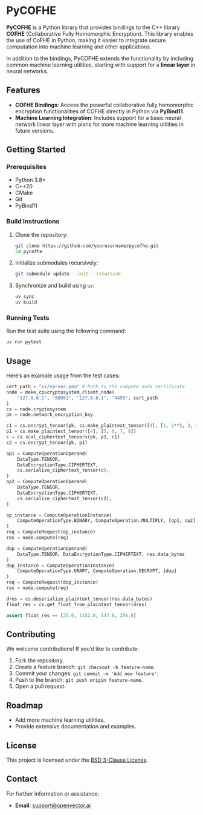 # PyCOFHE

**PyCOFHE** is a Python library that provides bindings to the C++ library **COFHE** (Collaborative Fully Homomorphic Encryption). This library enables the use of CoFHE in Python, making it easier to integrate secure computation into machine learning and other applications.

In addition to the bindings, PyCOFHE extends the functionality by including common machine learning utilities, starting with support for a **linear layer** in neural networks.

## Features

- **COFHE Bindings**: Access the powerful collaborative fully homomorphic encryption functionalities of COFHE directly in Python via **PyBind11**.
- **Machine Learning Integration**: Includes support for a basic neural network linear layer with plans for more machine learning utilities in future versions.

## Getting Started

### Prerequisites

- Python 3.8+
- C++20
- CMake
- Git
- PyBind11

### Build Instructions

1. Clone the repository:

   ```bash
   git clone https://github.com/yourusername/pycofhe.git
   cd pycofhe
   ```

2. Initialize submodules recursively:

   ```bash
   git submodule update --init --recursive
   ```

3. Synchronize and build using `uv`:

   ```bash
   uv sync
   uv build
   ```

### Running Tests

Run the test suite using the following command:

```bash
uv run pytest
```

## Usage

Here’s an example usage from the test cases:

```python
cert_path = "xx/server.pem" # Path to the compute node certificate
node = make_cpucryptosystem_client_node(
    "127.0.0.1", "50051", "127.0.0.1", "4455", cert_path
)
cs = node.cryptosystem
pk = node.network_encryption_key

c1 = cs.encrypt_tensor(pk, cs.make_plaintext_tensor([4], [1, 2**5, 3, 4]))
p1 = cs.make_plaintext_tensor([4], [5, 6, 7, 8])
c = cs.scal_ciphertext_tensors(pk, p1, c1)
c2 = cs.encrypt_tensor(pk, p1)

op1 = ComputeOperationOperand(
    DataType.TENSOR,
    DataEncryptionType.CIPHERTEXT,
    cs.serialize_ciphertext_tensor(c),
)
op2 = ComputeOperationOperand(
    DataType.TENSOR,
    DataEncryptionType.CIPHERTEXT,
    cs.serialize_ciphertext_tensor(c2),
)

op_instance = ComputeOperationInstance(
    ComputeOperationType.BINARY, ComputeOperation.MULTIPLY, [op1, op2]
)
req = ComputeRequest(op_instance)
res = node.compute(req)

dop = ComputeOperationOperand(
    DataType.TENSOR, DataEncryptionType.CIPHERTEXT, res.data_bytes
)
dop_instance = ComputeOperationInstance(
    ComputeOperationType.UNARY, ComputeOperation.DECRYPT, [dop]
)
req = ComputeRequest(dop_instance)
res = node.compute(req)

dres = cs.deserialize_plaintext_tensor(res.data_bytes)
float_res = cs.get_float_from_plaintext_tensor(dres)

assert float_res == [25.0, 1152.0, 147.0, 256.0]
```

## Contributing

We welcome contributions! If you’d like to contribute:

1. Fork the repository.
2. Create a feature branch: `git checkout -b feature-name`.
3. Commit your changes: `git commit -m 'Add new feature'`.
4. Push to the branch: `git push origin feature-name`.
5. Open a pull request.

## Roadmap

- Add more machine learning utilities.
- Provide extensive documentation and examples.

## License

This project is licensed under the [BSD 3-Clause License](LICENSE).


## Contact

For further information or assistance:

- **Email**: [support@openvector.ai](mailto:support@openvector.ai)